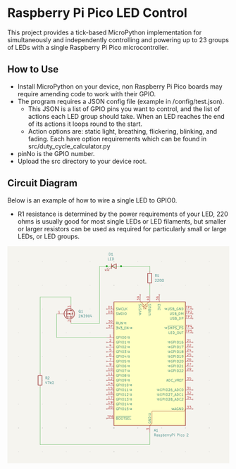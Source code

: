 # Raspberry Pi Pico LED Control

This project provides a tick-based MicroPython implementation for simultaneously and independently controlling and powering up to 23 groups of LEDs with a single Raspberry Pi Pico microcontroller.

## How to Use

* Install MicroPython on your device, non Raspberry Pi Pico boards may require amending code to work with their GPIO.
* The program requires a JSON config file (example in /config/test.json).
    * This JSON is a list of GPIO pins you want to control, and the list of actions each LED group should take. When an LED reaches the end of its actions it loops round to the start.
    * Action options are: static light, breathing, flickering, blinking, and fading. Each have option requirements which can be found in src/duty_cycle_calculator.py
* pinNo is the GPIO number.
* Upload the src directory to your device root.

## Circuit Diagram

Below is an example of how to wire a single LED to GPIO0.

* R1 resistance is determined by the power requirements of your LED, 220 ohms is usually good for most single LEDs or LED filaments, but smaller or larger resistors can be used as required for particularly small or large LEDs, or LED groups.

![](circuit_diagram.png)